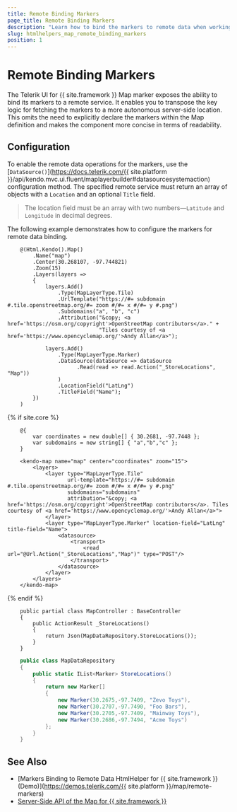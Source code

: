 ```yaml
---
title: Remote Binding Markers
page_title: Remote Binding Markers
description: "Learn how to bind the markers to remote data when working with the Telerik UI Map component for {{ site.framework }}."
slug: htmlhelpers_map_remote_binding_markers
position: 1
---
```


# Remote Binding Markers

The Telerik UI for {{ site.framework }} Map marker exposes the ability to bind its markers to a remote service. It enables you to transpose the key logic for fetching the markers to a more autonomous server-side location. This omits the need to explicitly declare the markers within the Map definition and makes the component more concise in terms of readability.

## Configuration

To enable the remote data operations for the markers, use the [`DataSource()`](https://docs.telerik.com/{{ site.platform }}/api/kendo.mvc.ui.fluent/maplayerbuilder#datasourcesystemaction) configuration method. The specified remote service must return an array of objects with a `Location` and an optional `Title` field. 

> The location field must be an array with two numbers&mdash;`Latitude` and `Longitude` in decimal degrees.

The following example demonstrates how to configure the markers for remote data binding.

```HtmlHelper
    @(Html.Kendo().Map()
        .Name("map")
        .Center(30.268107, -97.744821)
        .Zoom(15)
        .Layers(layers =>
        {
            layers.Add()
                .Type(MapLayerType.Tile)
                .UrlTemplate("https://#= subdomain #.tile.openstreetmap.org/#= zoom #/#= x #/#= y #.png")
                .Subdomains("a", "b", "c")
                .Attribution("&copy; <a href='https://osm.org/copyright'>OpenStreetMap contributors</a>." +
                             "Tiles courtesy of <a href='https://www.opencyclemap.org/'>Andy Allan</a>");

            layers.Add()
                .Type(MapLayerType.Marker)
                .DataSource(dataSource => dataSource
                      .Read(read => read.Action("_StoreLocations", "Map"))
                )
                .LocationField("LatLng")
                .TitleField("Name");
        })
    )
```

{% if site.core %}
```TagHelper
    @{
        var coordinates = new double[] { 30.2681, -97.7448 };
        var subdomains = new string[] { "a","b","c" };
    }

    <kendo-map name="map" center="coordinates" zoom="15">
        <layers>
            <layer type="MapLayerType.Tile" 
                   url-template="https://#= subdomain #.tile.openstreetmap.org/#= zoom #/#= x #/#= y #.png"
                   subdomains="subdomains"
                   attribution="&copy; <a href='https://osm.org/copyright'>OpenStreetMap contributors</a>. Tiles courtesy of <a href='https://www.opencyclemap.org/'>Andy Allan</a>">
            </layer>
            <layer type="MapLayerType.Marker" location-field="LatLng" title-field="Name">
                <datasource>
                    <transport>
                        <read url="@Url.Action("_StoreLocations","Map")" type="POST"/>
                    </transport>
                </datasource>
            </layer>
        </layers>
    </kendo-map>
```
{% endif %}

```Controller
    public partial class MapController : BaseController
    {
        public ActionResult _StoreLocations()
        {
            return Json(MapDataRepository.StoreLocations());
        }
    }
```
```C# MapDataRepository
    public class MapDataRepository
    {
        public static IList<Marker> StoreLocations() 
        {
            return new Marker[]
            {
                new Marker(30.2675,-97.7409, "Zevo Toys"),
                new Marker(30.2707,-97.7490, "Foo Bars"),
                new Marker(30.2705,-97.7409, "Mainway Toys"),
                new Marker(30.2686,-97.7494, "Acme Toys")
            };
        }
    }
```

## See Also

* [Markers Binding to Remote Data HtmlHelper for {{ site.framework }} (Demo)](https://demos.telerik.com/{{ site.platform }}/map/remote-markers)
* [Server-Side API of the Map for {{ site.framework }}](/api/map)
